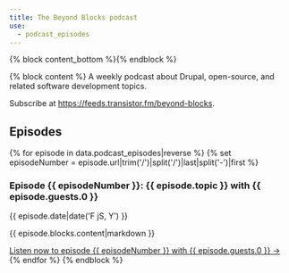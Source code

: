 ```yaml
---
title: The Beyond Blocks podcast
use:
  - podcast_episodes
---
```


{% block content_bottom %}{% endblock %}

{% block content %}
A weekly podcast about Drupal, open-source, and related software development topics.

Subscribe at <https://feeds.transistor.fm/beyond-blocks>.

## Episodes

{% for episode in data.podcast_episodes|reverse %}
  {% set episodeNumber = episode.url|trim('/')|split('/')|last|split('-')|first %}

  <h3>
    Episode {{ episodeNumber }}:
    {{ episode.topic }}
    with {{ episode.guests.0 }}
  </h3>

  <time datetime="{{ episode.date|date('Y-m-d') }}">{{ episode.date|date('F jS, Y') }}</time>

  {{ episode.blocks.content|markdown }}

  <a href="{{ episode.url|trim('/', 'right') }}">
    Listen now
    <span class="sr-only">to episode {{ episodeNumber }} with {{ episode.guests.0 }}</span>
    &rarr;
  </a>
{% endfor %}
{% endblock %}
